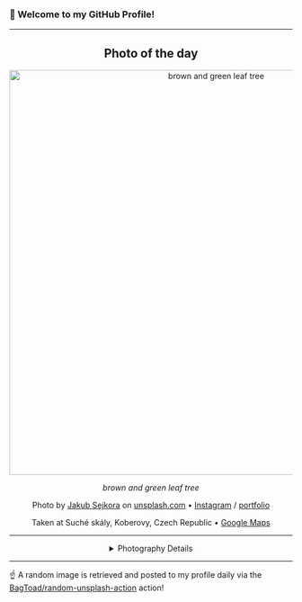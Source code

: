 ### 👋 Welcome to my GitHub Profile!

----
<div align="center">

## Photo of the day
  
  <a href="https://unsplash.com/photos/brown-and-green-leaf-tree-utqJcneoFjo"><img width="720" src="https://images.unsplash.com/photo-1446080501695-8e929f879f2b?crop=entropy&cs=tinysrgb&fit=max&fm=jpg&ixid=M3w1OTQ0OTd8MHwxfHJhbmRvbXx8fHx8fHx8fDE3MjQzOTMyODN8&ixlib=rb-4.0.3&q=80&w=1080" alt="brown and green leaf tree"></a>
  
  <em>brown and green leaf tree</em>
  
  <em></em>

  Photo by [Jakub Sejkora](http://www.instagram.com/jakubsejkora) on [unsplash.com](https://unsplash.com/) • [Instagram](https://instagram.com/jakubsejkora) / [portfolio](http://www.instagram.com/jakubsejkora)
  
  Taken at Suché skály, Koberovy, Czech Republic • [Google Maps](https://www.google.com/maps/search/?api=1&query=50.637074,15.211285)
  
  ---
  
<details>
<summary>Photography Details</summary>
  
| Parameter     | Value |
| ------------- | ----- |
| Camera Model  | HERO4 Black |
| Exposure Time | 1/12 |
| Aperture      | 2.8 |
| Focal Length  | 3.0 |
| ISO           | 100 |
| Location      | Suché skály, Koberovy, Czech Republic (Czech Republic) |
| Coordinates   | Latitude 50.637074, Longitude 15.211285 |

</details>

</div>

----

☝️ A random image is retrieved and posted to my profile daily via the [BagToad/random-unsplash-action](https://github.com/BagToad/random-unsplash-action) action!
